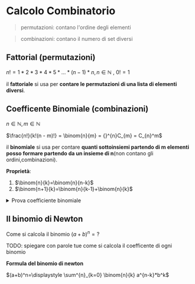 
# Calcolo Combinatorio


> permutazioni: contano l'ordine degli elementi

> combinazioni: contano il numero di set diversi

## Fattorial (permutazioni)


$n!= 1*2*3*4*5*...*(n-1)*n, n\in \mathbb{N}$ , $0!=1$

il **fattoriale** si usa per **contare le permutazioni di una lista di elementi diversi**.

## Coefficente Binomiale (combinazioni)


$n \in \mathbb{N}, m \in \mathbb{N}$


$\frac{n!}{k!(n - m)!} = \binom{n}{m} = {}^{n}C_{m} = C_{n}^m$

il **binomiale** si usa per contare **quanti sottoinsiemi partendo di m elementi posso formare partendo da un insieme di n**(non contano gli ordini,combinazioni).

**Proprietà**:

1.  $\binom{n}{k}=\binom{n}{n-k}$
2.  $\binom{n+1}{k}=\binom{n}{k-1}+\binom{n}{k}$

<details>
    <summary>
    Prova coefficiente binomiale
    </summary>

1. dimostrazione della prima prioperietà:  
se ci si pensa noi stiamo selezionando combinazioni k elementi partendo da un insieme di n, facendo così creaiamo un altro inieme di n-k elementi complementare per cui ha le stesse combinazioni
2. dimostrazione seconda proprietà:

![](../img/dimbinomialep1.png)
![](../img/dimbinomialep2.png)
</details>


## Il binomio di Newton

Come si calcola il binomio $(a+b)^n=?$

TODO: spiegare con parole tue come si calcola il coefficente di ogni binomio

**Formula del binomio di newton**

$(a+b)^n=\displaystyle \sum^{n}_{k=0} \binom{n}{k} a^{n-k}*b^k$
